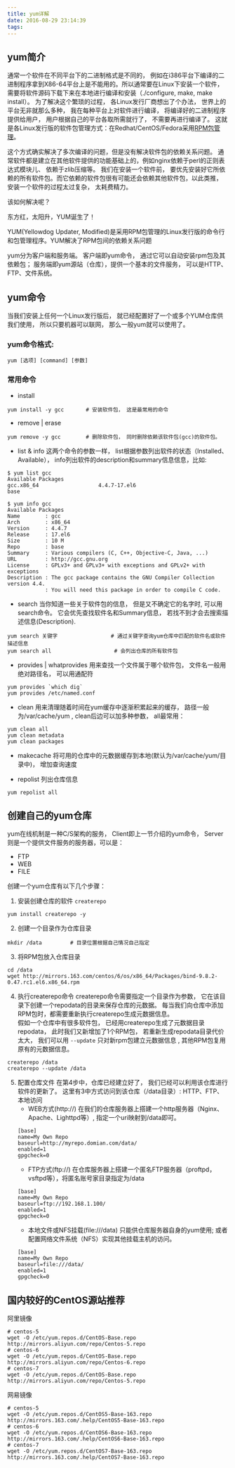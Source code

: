 ```yaml
---
title: yum详解
date: 2016-08-29 23:14:39
tags:
---
```


## yum简介
通常一个软件在不同平台下的二进制格式是不同的， 例如在i386平台下编译的二进制程序拿到X86-64平台上是不能用的。所以通常要在Linux下安装一个软件， 需要将软件源码下载下来在本地进行编译和安装（./configure, make, make install）。 为了解决这个繁琐的过程， 各Linux发行厂商想出了个办法， 世界上的平台无非就那么多种， 我在每种平台上对软件进行编译， 将编译好的二进制程序提供给用户， 用户根据自己的平台各取所需就行了， 不需要再进行编译了。 这就是各Linux发行版的软件包管理方式：在Redhat/CentOS/Fedora采用[RPM包管理](/blog/2016/08/30/rpm-detail)。

这个方式确实解决了多次编译的问题，但是没有解决软件包的依赖关系问题。 通常软件都是建立在其他软件提供的功能基础上的，例如nginx依赖于perl的正则表达式模块儿、 依赖于zlib压缩等。 我们在安装一个软件前， 要优先安装好它所依赖的所有软件包。而它依赖的软件包很有可能还会依赖其他软件包，以此类推， 安装一个软件的过程太过复杂， 太耗费精力。

该如何解决呢？ 

东方红，太阳升，YUM诞生了！

YUM(Yellowdog Updater, Modified)是采用RPM包管理的Linux发行版的命令行和包管理程序。YUM解决了RPM包间的依赖关系问题


yum分为客户端和服务端。 客户端即yum命令， 通过它可以自动安装rpm包及其依赖包； 服务端即yum源站（仓库），提供一个基本的文件服务， 可以是HTTP、FTP、文件系统。


## yum命令

当我们安装上任何一个Linux发行版后， 就已经配置好了一个或多个YUM仓库供我们使用， 所以只要机器可以联网， 那么一般yum就可以使用了。 

### yum命令格式:
```
yum [选项] [command] [参数]
```
### 常用命令
* install
```
yum install -y gcc       # 安装软件包， 这是最常用的命令
```

* remove | erase
```
yum remove -y gcc        # 删除软件包， 同时删除依赖该软件包(gcc)的软件包。
```

* list & info
这两个命令的参数一样， list根据参数列出软件的状态（Installed、 Available）， info列出软件的description和summary信息信息，比如:
```
$ yum list gcc
Available Packages
gcc.x86_64                   4.4.7-17.el6                                base

$ yum info gcc
Available Packages
Name        : gcc
Arch        : x86_64
Version     : 4.4.7
Release     : 17.el6
Size        : 10 M
Repo        : base
Summary     : Various compilers (C, C++, Objective-C, Java, ...)
URL         : http://gcc.gnu.org
License     : GPLv3+ and GPLv3+ with exceptions and GPLv2+ with exceptions
Description : The gcc package contains the GNU Compiler Collection version 4.4.
            : You will need this package in order to compile C code.

```
* search
当你知道一些关于软件包的信息， 但是又不确定它的名字时, 可以用search命令。 它会优先查找软件名和Summary信息， 若找不到才会去搜索描述信息(Description).
```
yum search 关键字                 # 通过关键字查询yum仓库中匹配的软件名或软件描述信息
yum search all                    # 会列出仓库的所有软件包
```

* provides | whatprovides
用来查找一个文件属于哪个软件包， 文件名一般用绝对路径名， 可以用通配符
```
yum provides `which dig`
yum provides /etc/named.conf
```

* clean
用来清理随着时间在yum缓存中逐渐积累起来的缓存， 路径一般为/var/cache/yum , clean后边可以加多种参数， all最常用：
```
yum clean all
yum clean metadata
yum clean packages
```

* makecache
将可用的仓库中的元数据缓存到本地(默认为/var/cache/yum/目录中)， 增加查询速度

* repolist
列出仓库信息
```
yum repolist all
```

## 创建自己的yum仓库

yum在线机制是一种C/S架构的服务， Client即上一节介绍的yum命令， Server则是一个提供文件服务的服务器，可以是：
* FTP
* WEB
* FILE

创建一个yum仓库有以下几个步骤：
1. 安装创建仓库的软件 `createrepo`
```
yum install createrepo -y
```
2. 创建一个目录作为仓库目录
```
mkdir /data         # 目录位置根据自己情况自己指定
```
3. 将RPM包放入仓库目录
```
cd /data
wget http://mirrors.163.com/centos/6/os/x86_64/Packages/bind-9.8.2-0.47.rc1.el6.x86_64.rpm
```
4. 执行createrepo命令
createrepo命令需要指定一个目录作为参数， 它在该目录下创建一个repodata的目录来保存仓库的元数据。 每当我们向仓库中添加RPM包时，都需要重新执行createrepo生成元数据信息。  
假如一个仓库中有很多软件包， 已经用createrepo生成了元数据目录repodata， 此时我们又新增加了1个RPM包， 若重新生成repodata目录代价太大， 我们可以用 `--update` 只对新rpm包建立元数据信息 , 其他RPM包复用原有的元数据信息。
```
createrepo /data 
createrepo --update /data
```
5. 配置仓库文件
在第4步中，仓库已经建立好了， 我们已经可以利用该仓库进行软件的更新了。 这里有3中方式访问到该仓库（/data目录）: HTTP、FTP、本地访问
   * WEB方式(http://)
	在我们的仓库服务器上搭建一个http服务器（Nginx、Apache、Lighttpd等）, 指定一个uri映射到/data即可。
	```
	[base]
	name=My Own Repo
	baseurl=http://myrepo.domian.com/data/
	enabled=1
	gpgcheck=0
	```
   * FTP方式(ftp://)
	在仓库服务器上搭建一个匿名FTP服务器（proftpd，vsftpd等），将匿名账号家目录指定为/data
	```
	[base]
	name=My Own Repo
	baseurl=ftp://192.168.1.100/
	enabled=1
	gpgcheck=0
	```
   * 本地文件或NFS挂载(file:///data)
	只能供仓库服务器自身的yum使用; 或者配置网络文件系统（NFS）实现其他挂载主机的访问。
	```
	[base]
	name=My Own Repo
	baseurl=file:///data/
	enabled=1
	gpgcheck=0
	```


## 国内较好的CentOS源站推荐

阿里镜像
```
# centos-5
wget -O /etc/yum.repos.d/CentOS-Base.repo http://mirrors.aliyun.com/repo/Centos-5.repo
# centos-6
wget -O /etc/yum.repos.d/CentOS-Base.repo http://mirrors.aliyun.com/repo/Centos-6.repo
# centos-7
wget -O /etc/yum.repos.d/CentOS-Base.repo http://mirrors.aliyun.com/repo/Centos-5.repo
```

网易镜像
```
# centos-5
wget -O /etc/yum.repos.d/CentOS5-Base-163.repo http://mirrors.163.com/.help/CentOS5-Base-163.repo 
# centos-6
wget -O /etc/yum.repos.d/CentOS6-Base-163.repo http://mirrors.163.com/.help/CentOS6-Base-163.repo 
# centos-7
wget -O /etc/yum.repos.d/CentOS7-Base-163.repo http://mirrors.163.com/.help/CentOS7-Base-163.repo 
```
